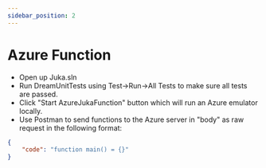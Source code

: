 ```yaml
---
sidebar_position: 2
---
```


# Azure Function

- Open up Juka.sln
- Run DreamUnitTests using Test->Run->All Tests to make sure all tests are passed.
- Click "Start AzureJukaFunction" button which will run an Azure emulator locally.
- Use Postman to send functions to the Azure server in "body" as raw request in the following format:
```json
{
    "code": "function main() = {}"
}
```
